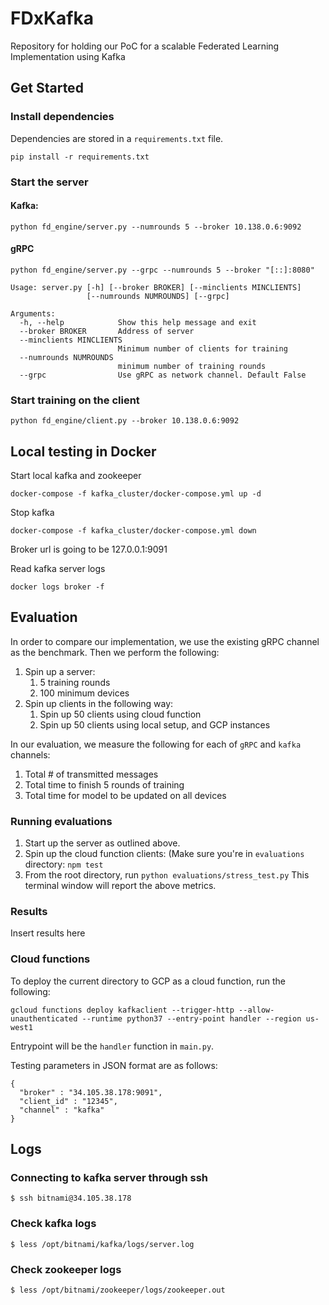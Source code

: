 # FDxKafka


Repository for holding our PoC for a scalable Federated Learning Implementation using Kafka

## Get Started


### Install dependencies


Dependencies are stored in a `requirements.txt` file. 
```
pip install -r requirements.txt
```

### Start the server

#### Kafka:
```
python fd_engine/server.py --numrounds 5 --broker 10.138.0.6:9092
```

#### gRPC
```
python fd_engine/server.py --grpc --numrounds 5 --broker "[::]:8080"
```

```
Usage: server.py [-h] [--broker BROKER] [--minclients MINCLIENTS]
                 [--numrounds NUMROUNDS] [--grpc]

Arguments:
  -h, --help            Show this help message and exit
  --broker BROKER       Address of server
  --minclients MINCLIENTS
                        Minimum number of clients for training
  --numrounds NUMROUNDS
                        minimum number of training rounds
  --grpc                Use gRPC as network channel. Default False
```

### Start training on the client


```
python fd_engine/client.py --broker 10.138.0.6:9092
```

## Local testing in Docker

Start local kafka and zookeeper
```
docker-compose -f kafka_cluster/docker-compose.yml up -d
```
Stop kafka
```
docker-compose -f kafka_cluster/docker-compose.yml down
```
Broker url is going to be 127.0.0.1:9091

Read kafka server logs

```
docker logs broker -f
```


## Evaluation

In order to compare our implementation, we use the existing gRPC channel as the benchmark. Then we perform the following:

1. Spin up a server:
   1. 5 training rounds
   2. 100 minimum devices
2. Spin up clients in the following way:
   1. Spin up 50 clients using cloud function
   2. Spin up 50 clients using local setup, and GCP instances

In our evaluation, we measure the following for each of `gRPC` and `kafka` channels:
1. Total # of transmitted messages
2. Total time to finish 5 rounds of training
3. Total time for model to be updated on all devices


### Running evaluations

1. Start up the server as outlined above. 
2. Spin up the cloud function clients: (Make sure you're in `evaluations` directory: `npm test`
3. From the root directory, run `python evaluations/stress_test.py`
  This terminal window will report the above metrics.

### Results
Insert results here

### Cloud functions

To deploy the current directory to GCP as a cloud function, run the following:
```
gcloud functions deploy kafkaclient --trigger-http --allow-unauthenticated --runtime python37 --entry-point handler --region us-west1
```

Entrypoint will be the `handler` function in `main.py`.

Testing parameters in JSON format are as follows:
```
{
  "broker" : "34.105.38.178:9091",
  "client_id" : "12345",
  "channel" : "kafka"
}
```

## Logs


### Connecting to kafka server through ssh
```
$ ssh bitnami@34.105.38.178
```

### Check kafka logs
```
$ less /opt/bitnami/kafka/logs/server.log
```

### Check zookeeper logs
```
$ less /opt/bitnami/zookeeper/logs/zookeeper.out
```



